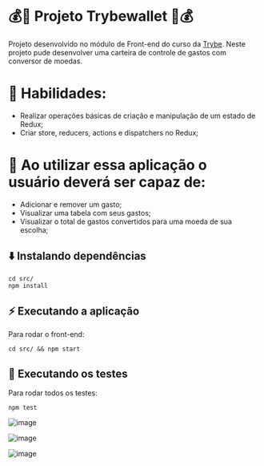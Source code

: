 # 💰📝 Projeto Trybewallet 📝💰
Projeto desenvolvido no módulo de Front-end do curso da [Trybe](https://www.betrybe.com/). Neste projeto pude desenvolver uma carteira de controle de gastos com conversor de moedas.

# 📌 Habilidades:
- Realizar operações básicas de criação e manipulação de um estado de Redux;
- Criar store, reducers, actions e dispatchers no Redux;

# 📌 Ao utilizar essa aplicação o usuário deverá ser capaz de:
- Adicionar e remover um gasto;
- Visualizar uma tabela com seus gastos;
- Visualizar o total de gastos convertidos para uma moeda de sua escolha;

## ⬇️ Instalando dependências
  ```
  cd src/
  npm install
  ``` 

## ⚡ Executando a aplicação
Para rodar o front-end:

  ```
  cd src/ && npm start
  ```

## 🧪 Executando os testes
Para rodar todos os testes:

  ```
  npm test
  ```
![image](https://user-images.githubusercontent.com/115182342/233508448-c561905f-e093-4f03-9c89-0009dc9f4244.png)

![image](https://user-images.githubusercontent.com/115182342/233508623-0d7a9b22-78c7-460e-b570-8a3d191a1e73.png)

![image](https://user-images.githubusercontent.com/115182342/233508967-29587706-2476-46c1-b7af-dfe787178727.png)
